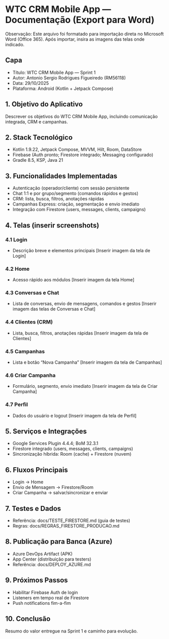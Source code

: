 # WTC CRM Mobile App — Documentação (Export para Word)

Observação: Este arquivo foi formatado para importação direta no Microsoft Word (Office 365). Após importar, insira as imagens das telas onde indicado.

## Capa
- Título: WTC CRM Mobile App — Sprint 1
- Autor: Antonio Sergio Rodrigues Figueiredo (RM56118)
- Data: 29/10/2025
- Plataforma: Android (Kotlin + Jetpack Compose)

## 1. Objetivo do Aplicativo
Descrever os objetivos do WTC CRM Mobile App, incluindo comunicação integrada, CRM e campanhas.

## 2. Stack Tecnológico
- Kotlin 1.9.22, Jetpack Compose, MVVM, Hilt, Room, DataStore
- Firebase (Auth pronto; Firestore integrado; Messaging configurado)
- Gradle 8.5, KSP, Java 21

## 3. Funcionalidades Implementadas
- Autenticação (operador/cliente) com sessão persistente
- Chat 1:1 e por grupo/segmento (comandos rápidos e gestos)
- CRM: lista, busca, filtros, anotações rápidas
- Campanhas Express: criação, segmentação e envio imediato
- Integração com Firestore (users, messages, clients, campaigns)

## 4. Telas (inserir screenshots)

### 4.1 Login
- Descrição breve e elementos principais
[Inserir imagem da tela de Login]

### 4.2 Home
- Acesso rápido aos módulos
[Inserir imagem da tela Home]

### 4.3 Conversas e Chat
- Lista de conversas, envio de mensagens, comandos e gestos
[Inserir imagem das telas de Conversas e Chat]

### 4.4 Clientes (CRM)
- Lista, busca, filtros, anotações rápidas
[Inserir imagem da tela de Clientes]

### 4.5 Campanhas
- Lista e botão “Nova Campanha”
[Inserir imagem da tela de Campanhas]

### 4.6 Criar Campanha
- Formulário, segmento, envio imediato
[Inserir imagem da tela de Criar Campanha]

### 4.7 Perfil
- Dados do usuário e logout
[Inserir imagem da tela de Perfil]

## 5. Serviços e Integrações
- Google Services Plugin 4.4.4; BoM 32.3.1
- Firestore integrado (users, messages, clients, campaigns)
- Sincronização híbrida: Room (cache) + Firestore (nuvem)

## 6. Fluxos Principais
- Login → Home
- Envio de Mensagem → Firestore/Room
- Criar Campanha → salvar/sincronizar e enviar

## 7. Testes e Dados
- Referência: docs/TESTE_FIRESTORE.md (guia de testes)
- Regras: docs/REGRAS_FIRESTORE_PRODUCAO.md

## 8. Publicação para Banca (Azure)
- Azure DevOps Artifact (APK)
- App Center (distribuição para testers)
- Referência: docs/DEPLOY_AZURE.md

## 9. Próximos Passos
- Habilitar Firebase Auth de login
- Listeners em tempo real de Firestore
- Push notifications fim-a-fim

## 10. Conclusão
Resumo do valor entregue na Sprint 1 e caminho para evolução.
